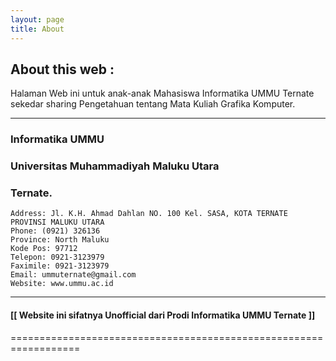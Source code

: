```yaml
---
layout: page
title: About
---
```

## About this web :

Halaman Web ini untuk anak-anak Mahasiswa Informatika UMMU Ternate sekedar sharing Pengetahuan tentang Mata Kuliah Grafika Komputer.


***

### Informatika UMMU
### Universitas Muhammadiyah Maluku Utara
### Ternate.


>

	Address: Jl. K.H. Ahmad Dahlan NO. 100 Kel. SASA, KOTA TERNATE PROVINSI MALUKU UTARA
	Phone: (0921) 326136
	Province: North Maluku
	Kode Pos: 97712
	Telepon: 0921-3123979
	Faximile: 0921-3123979
	Email: ummuternate@gmail.com
	Website: www.ummu.ac.id


***

#### [[ Website ini sifatnya Unofficial dari Prodi Informatika UMMU Ternate ]]
==================================================================

